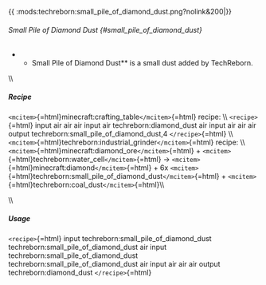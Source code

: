 {{ :mods:techreborn:small_pile_of_diamond_dust.png?nolink&200\|}}

###### Small Pile of Diamond Dust {#small_pile_of_diamond_dust}

-   -   Small Pile of Diamond Dust\*\* is a small dust added by
        TechReborn.

\\\\

##### Recipe

`<mcitem>`{=html}minecraft:crafting_table`</mcitem>`{=html} recipe: \\\\
`<recipe>`{=html} input air air air input air techreborn:diamond_dust
air input air air air output techreborn:small_pile_of_diamond_dust,4
`</recipe>`{=html} \\\\
`<mcitem>`{=html}techreborn:industrial_grinder`</mcitem>`{=html} recipe:
\\\\ `<mcitem>`{=html}minecraft:diamond_ore`</mcitem>`{=html} +
`<mcitem>`{=html}techreborn:water_cell`</mcitem>`{=html} -\>
`<mcitem>`{=html}minecraft:diamond`</mcitem>`{=html} + 6x
`<mcitem>`{=html}techreborn:small_pile_of_diamond_dust`</mcitem>`{=html} +
`<mcitem>`{=html}techreborn:coal_dust`</mcitem>`{=html}\\\\

\\\\

##### Usage

`<recipe>`{=html} input techreborn:small_pile_of_diamond_dust
techreborn:small_pile_of_diamond_dust air input
techreborn:small_pile_of_diamond_dust
techreborn:small_pile_of_diamond_dust air input air air air output
techreborn:diamond_dust `</recipe>`{=html}
